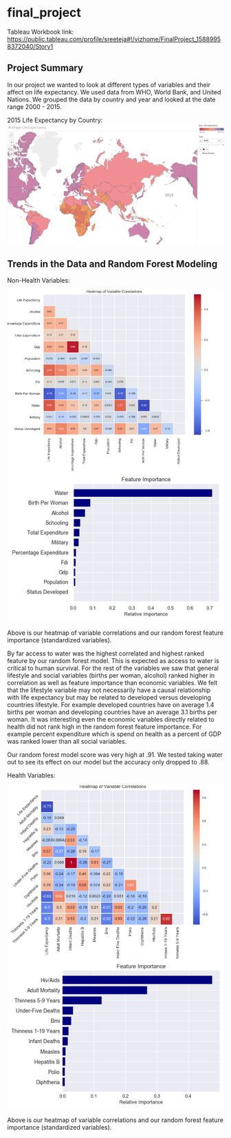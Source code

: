 # final_project
Tableau Workbook link: https://public.tableau.com/profile/sreeteja#!/vizhome/FinalProject_15889958372040/Story1

## Project Summary

In our project we wanted to look at different types of variables and their affect on life expectancy. We used data from WHO, World Bank, and United Nations. We grouped the data by country and year and looked at the date range 2000 - 2015.

2015 Life Expectancy by Country:
![Dates](images/map_tab.png)

## Trends in the Data and Random Forest Modeling

Non-Health Variables:

![Dates](images/heatmap.png)
![Dates](images/features.png)

Above is our heatmap of variable correlations and our random forest feature importance (standardized variables).

By far access to water was the highest correlated and highest ranked feature by our random forest model. This is expected as access to water is critical to human survival. For the rest of the variables we saw that general lifestyle and social variables (births per woman, alcohol) ranked higher in correlation as well as feature importance than economic variables. We felt that the lifestyle variable may not necessarily have a causal relationship with life expectancy but may be related to developed versus developing countries lifestyle. For example developed countries have on average 1.4 births per woman and developing countries have an average 3.1 births per woman. It was interesting even the economic variables directly related to health did not rank high in the random forest feature importance. For example percent expenditure which is spend on health as a percent of GDP was ranked lower than all social variables.

Our random forest model score was very high at .91. We tested taking water out to see its effect on our model but the accuracy only dropped to .88.

Health Variables: 

![Dates](images/mortality_heatmap.png)
![Dates](images/mortality_features.png)

Above is our heatmap of variable correlations and our random forest feature importance (standardized variables).
